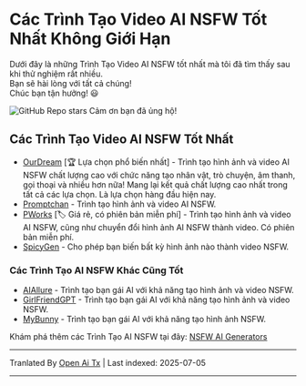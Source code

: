 # Các Trình Tạo Video AI NSFW Tốt Nhất Không Giới Hạn

Dưới đây là những Trình Tạo Video AI NSFW tốt nhất mà tôi đã tìm thấy sau khi thử nghiệm rất nhiều.\
Bạn sẽ hài lòng với tất cả chúng!\
Chúc bạn tận hưởng! 😃

![GitHub Repo stars](https://img.shields.io/github/stars/nsfw-ai-video-generator/nsfw-ai-video-generator-no-limit?style=social)
Cảm ơn bạn đã ủng hộ!

## Các Trình Tạo Video AI NSFW Tốt Nhất

* [OurDream](https://ourdream.ai/create/?ref=nsfwgenxyz) [🏆 Lựa chọn phổ biến nhất] - Trình tạo hình ảnh và video AI NSFW chất lượng cao với chức năng tạo nhân vật, trò chuyện, âm thanh, gọi thoại và nhiều hơn nữa! Mang lại kết quả chất lượng cao nhất trong tất cả các lựa chọn. Là lựa chọn hàng đầu hiện nay.
* [Promptchan](https://nsfwgen.xyz/promptchan) - Trình tạo hình ảnh và video AI NSFW.
* [PWorks](https://nsfwgen.xyz/pornworks) [🏷️ Giá rẻ, có phiên bản miễn phí] - Trình tạo hình ảnh và video AI NSFW, cũng như chuyển đổi hình ảnh AI NSFW thành video. Có phiên bản miễn phí.
* [SpicyGen](https://nsfwgen.xyz/spicygen) - Cho phép bạn biến bất kỳ hình ảnh nào thành video NSFW.
  
### Các Trình Tạo AI NSFW Khác Cũng Tốt
* [AIAllure](https://nsfwgen.xyz/aiallure) - Trình tạo bạn gái AI với khả năng tạo hình ảnh và video NSFW.
* [GirlFriendGPT](https://nsfwgen.xyz/girlfriendgpt) - Trình tạo bạn gái AI với khả năng tạo hình ảnh và video NSFW.
* [MyBunny](https://nsfwgen.xyz/mybunny) - Trình tạo bạn gái AI với khả năng tạo hình ảnh NSFW.

Khám phá thêm các Trình Tạo AI NSFW tại đây: [NSFW AI Generators](https://linktr.ee/nsfwaigenerators)

---

Tranlated By [Open Ai Tx](https://github.com/OpenAiTx/OpenAiTx) | Last indexed: 2025-07-05

---